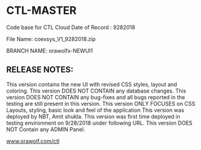 # CTL-MASTER
Code base for CTL Cloud
Date of Record : 9282018

File Name: coexsys_V1_9282018.zip

BRANCH NAME: orawolfx-NEWUI1

RELEASE NOTES:
---
This version contains the new UI with revised CSS styles, layout and coloring.
This version DOES NOT CONTAIN any database changes.
This version DOES NOT CONTAIN any bug-fixes and all bugs reported in the testing are still present in this version.
This version ONLY FOCUSES on CSS Layouts, styling, basic look and feel of the application
This version was deployed by NBT, Amit shukla.
This version was first time deployed in testing environment on 9/28/2018 under following URL.
This version DOES NOT Contain any ADMIN Panel.

www.orawolf.com/ctl





